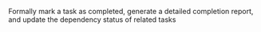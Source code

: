 Formally mark a task as completed, generate a detailed completion report, and update the dependency status of related tasks

